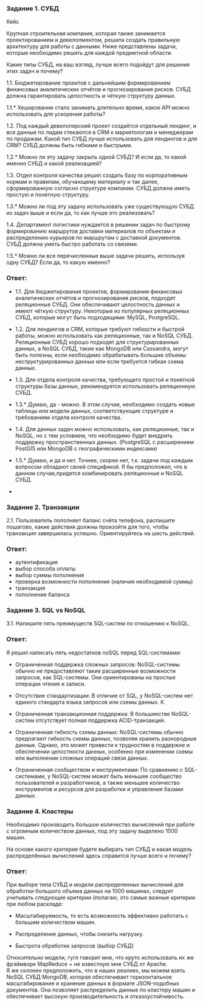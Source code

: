### Задание 1. СУБД  

  
Кейс  

Крупная строительная компания, которая также занимается проектированием и девелопментом, решила создать правильную архитектуру для работы с данными. Ниже представлены задачи, которые необходимо решить для каждой предметной области.  

  

Какие типы СУБД, на ваш взгляд, лучше всего подойдут для решения этих задач и почему?  

  

1.1. Бюджетирование проектов с дальнейшим формированием финансовых аналитических отчётов и прогнозирования рисков. СУБД должна гарантировать целостность и чёткую структуру данных.  

  

1.1.* Хеширование стало занимать длительно время, какое API можно использовать для ускорения работы?  

  

1.2. Под каждый девелоперский проект создаётся отдельный лендинг, и все данные по лидам стекаются в CRM к маркетологам и менеджерам по продажам. Какой тип СУБД лучше использовать для лендингов и для CRM? СУБД должны быть гибкими и быстрыми.  

  

1.2.* Можно ли эту задачу закрыть одной СУБД? И если да, то какой именно СУБД и какой реализацией?  

  

1.3. Отдел контроля качества решил создать базу по корпоративным нормам и правилам, обучающему материалу и так далее, сформированную согласно структуре компании. СУБД должна иметь простую и понятную структуру.  

  

1.3.* Можно ли под эту задачу использовать уже существующую СУБД из задач выше и если да, то как лучше это реализовать?  

  

1.4. Департамент логистики нуждается в решении задач по быстрому формированию маршрутов доставки материалов по объектам и распределению курьеров по маршрутам с доставкой документов. СУБД должна уметь быстро работать со  связями.  

  



  

1.5.* Можно ли все перечисленные выше задачи решить, используя одну СУБД? Если да, то какую именно?  

### Ответ:  

- 1.1. Для бюджетирования проектов, формирования финансовых аналитических отчётов и прогнозирования рисков, подходят реляционные СУБД. Они обеспечивают целостность данных и имеют чёткую структуру. Некоторые из популярных реляционных СУБД, которые могут быть подходящими: MySQL, PostgreSQL.


- 1.2. Для лендингов и CRM, которые требуют гибкости и быстрой работы, можно использовать как реляционные, так и NoSQL СУБД. Реляционные СУБД хорошо подходят для структурированных данных, а NoSQL СУБД, такие как MongoDB или Cassandra, могут быть полезны, если необходимо обрабатывать большие объемы неструктурированных данных или если требуется гибкая схема данных.


- 1.3. Для отдела контроля качества, требующего простой и понятной структуры базы данных, рекомендуется использовать реляционную СУБД. 

- 1.3.* Думаю, да - можно. В этом случае, необходимо создать новые таблицы или модели данных, соответствующие структуре и требованиям отдела контроля качества.

- 1.4. Для данных задач можно использовать, как реляционные, так и NoSQL, но с тем условием, что необходимо будет внедрить поддержку пространственных данных. (PostgreSQL с расширением PostGIS или MongoDB с географическими индексами)

- 1.5.* Думаю, и да и нет. Точнее, скорее нет, т.к. задачи под каждым вопросом обладают своей спецификой. Я бы предположил, что в данном случае,придется комбинировать реляционные и NoSQL СУБД.
-   

### Задание 2. Транзакции  

2.1. Пользователь пополняет баланс счёта телефона, распишите пошагово, какие действия должны произойти для того, чтобы транзакция завершилась успешно. Ориентируйтесь на шесть действий.  

### Ответ:  

- аутентификация  
- выбор способа оплаты  
- выбор суммы пополнения  
- проверка возможности пополнения (наличия необходимой суммы)
- транзакция  
- пополнение баланса


### Задание 3. SQL vs NoSQL  

3.1. Напишите пять преимуществ SQL-систем по отношению к NoSQL.  

### Ответ:  

Я решил написать пять недостатков noSQL перед SQL-системами:  

- Ограниченная поддержка сложных запросов: NoSQL-системы обычно не предоставляют такие расширенные возможности запросов, как SQL-системы. Они ориентированы на простые операции чтения и записи.

- Отсутствие стандартизации: В отличие от SQL, у NoSQL-систем нет единого стандарта языка запросов или схемы данных. К

- Ограниченная транзакционная поддержка: В большинстве NoSQL-систем отсутствует полная поддержка ACID-транзакций.

- Ограниченная гибкость схемы данных: NoSQL-системы обычно предлагают гибкость схемы данных, позволяя хранить разнородные данные. Однако, это может привести к трудностям в поддержке и обеспечении целостности данных, особенно при изменении схемы или выполнении сложных операций связи данных.

- Ограниченная сообществом и инструментами: По сравнению с SQL-системами, у NoSQL-систем может быть меньшее сообщество пользователей и разработчиков, а также меньшее количество инструментов и ресурсов для разработки и управления базами данных.

### Задание 4. Кластеры 

Необходимо производить большое количество вычислений при работе с огромным количеством данных, под эту задачу выделено 1000 машин.  


На основе какого критерия будете выбирать тип СУБД и какая модель распределённых вычислений здесь справится лучше всего и почему?  

### Ответ:  

При выборе типа СУБД и модели распределенных вычислений для обработки большого объема данных на 1000 машинах, следует учитывать следующие критерии (полагаю, это самые важные критерии при любом раскладе:

- Масштабируемость, то есть возможность эффективно работать с большим количеством машин. 

- Распределение данных, чтобы снизить нагрузку.

- Быстрота обработки запросов (выбор СУБД)  

Относительно модели, гугл говорит мне, что круто использовать их же фрэймворк MapReduce + не известную мне СУБД от Apache.  
Я же склонен предположить, что в наших реалиях, мы можем взять NoSQL СУБД MongoDB, которая обеспечивает горизонтальное масштабирование и хранение данных в формате JSON-подобных документов. Она позволяет распределить данные по кластеру машин и обеспечивает высокую производительность и отказоустойчивость.

